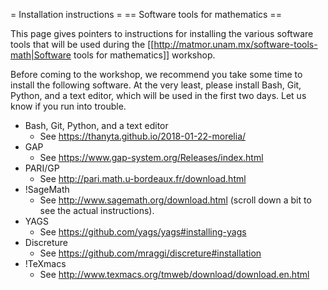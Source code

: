 = Installation instructions =
== Software tools for mathematics ==

This page gives pointers to instructions for installing the various software tools
that will be used during the
[[http://matmor.unam.mx/software-tools-math|Software tools for mathematics]] workshop.

Before coming to the workshop, we recommend you take some time to install the
following software. At the very least, please install Bash, Git, Python, and a text editor,
which will be used in the first two days. Let us know if you run into trouble.

  * Bash, Git, Python, and a text editor
      * See https://thanyta.github.io/2018-01-22-morelia/
  * GAP
      * See https://www.gap-system.org/Releases/index.html
  * PARI/GP
      * See http://pari.math.u-bordeaux.fr/download.html
  * !SageMath
      * See http://www.sagemath.org/download.html
        (scroll down a bit to see the actual instructions).
  * YAGS
      * See https://github.com/yags/yags#installing-yags
  * Discreture
      * See https://github.com/mraggi/discreture#installation
  * !TeXmacs
      * See http://www.texmacs.org/tmweb/download/download.en.html
